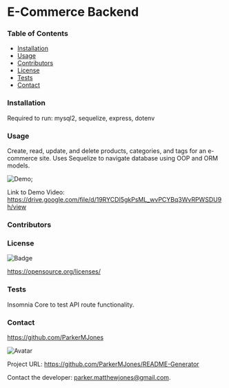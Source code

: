 # E-Commerce Backend

  ### Table of Contents
  - [Installation](#installation)
  - [Usage](#usage)
  - [Contributors](#contributors)
  - [License](#license)
  - [Tests](#tests)
  - [Contact](#contact)

  ### Installation
  Required to run: mysql2, sequelize, express, dotenv

  ### Usage
  Create, read, update, and delete products, categories, and tags for an e-commerce site.  Uses Sequelize to navigate database using OOP and ORM models.

  ![Demo](./E-CommerceBackEnd.gif);

  Link to Demo Video: https://drive.google.com/file/d/19RYCDI5gkPsML_wvPCYBq3WvRPWSDU9h/view
  ### Contributors
  

  ### License
  
![Badge](http://img.shields.io/badge/license--blue.svg)
  
https://opensource.org/licenses/


  ### Tests
  Insomnia Core to test API route functionality.

  ### Contact
  
https://github.com/ParkerMJones
  
![Avatar](https://github.com/ParkerMJones.png?size=50)
  
Project URL: https://github.com/ParkerMJones/README-Generator
  
Contact the developer: parker.matthewjones@gmail.com.